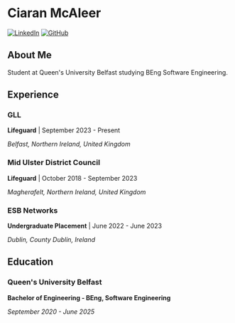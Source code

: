 # Ciaran McAleer
 
[![LinkedIn](https://img.shields.io/badge/LinkedIn-Connect-blue?style=flat-square&logo=linkedin)](https://www.linkedin.com/in/ciaran-mcaleer-540829245)
[![GitHub](https://img.shields.io/badge/GitHub-Profile-black?style=flat-square&logo=github)](https://github.com/CiaranMcAleer)
 
 ## About Me
 

 Student at Queen's University Belfast studying BEng Software Engineering.
 

 ## Experience
 

 ### GLL
 

 **Lifeguard** | September 2023 - Present
 

 *Belfast, Northern Ireland, United Kingdom*
 

 ### Mid Ulster District Council
 

 **Lifeguard** | October 2018 - September 2023
 

 *Magherafelt, Northern Ireland, United Kingdom*
 

 ### ESB Networks
 

 **Undergraduate Placement** | June 2022 - June 2023
 

 *Dublin, County Dublin, Ireland*
 

 ## Education
 

 ### Queen's University Belfast
 

 **Bachelor of Engineering - BEng, Software Engineering**
 

 *September 2020 - June 2025*

